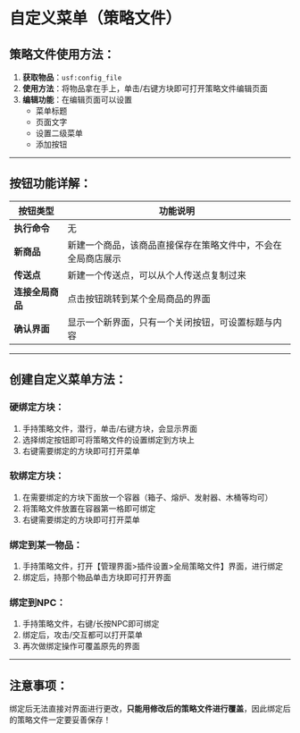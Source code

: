 # 自定义菜单（策略文件）

## 策略文件使用方法：
1. **获取物品**：`usf:config_file`
2. **使用方法**：将物品拿在手上，单击/右键方块即可打开策略文件编辑页面
3. **编辑功能**：在编辑页面可以设置  
   - 菜单标题  
   - 页面文字  
   - 设置二级菜单  
   - 添加按钮

---

## 按钮功能详解：
| 按钮类型         | 功能说明                                                                 |
|------------------|--------------------------------------------------------------------------|
| **执行命令**     | 无                                                                       |
| **新商品**       | 新建一个商品，该商品直接保存在策略文件中，不会在全局商店展示               |
| **传送点**       | 新建一个传送点，可以从个人传送点复制过来                                 |
| **连接全局商品** | 点击按钮跳转到某个全局商品的界面                                         |
| **确认界面**     | 显示一个新界面，只有一个关闭按钮，可设置标题与内容                       |

---

## 创建自定义菜单方法：

### 硬绑定方块：
1. 手持策略文件，潜行，单击/右键方块，会显示界面
2. 选择绑定按钮即可将策略文件的设置绑定到方块上
3. 右键需要绑定的方块即可打开菜单

### 软绑定方块：
1. 在需要绑定的方块下面放一个容器（箱子、熔炉、发射器、木桶等均可）
2. 将策略文件放置在容器第一格即可绑定
3. 右键需要绑定的方块即可打开菜单

### 绑定到某一物品：
1. 手持策略文件，打开【管理界面>插件设置>全局策略文件】界面，进行绑定
2. 绑定后，持那个物品单击方块即可打开界面

### 绑定到NPC：
1. 手持策略文件，右键/长按NPC即可绑定
2. 绑定后，攻击/交互都可以打开菜单
3. 再次做绑定操作可覆盖原先的界面

---

## 注意事项：
绑定后无法直接对界面进行更改，**只能用修改后的策略文件进行覆盖**，因此绑定后的策略文件一定要妥善保存！
